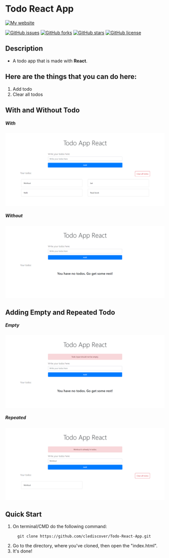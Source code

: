 # Todo React App
[![My website](https://img.shields.io/badge/CLeDiscover-Clever%2C%20let's%20discover!-brightgreen?style=for-the-badge&logo=appveyor&logo=superuser)](https://clediscover.xyz)

[![GitHub issues](https://img.shields.io/github/issues/clediscover/Todo-React-App)](https://github.com/clediscover/Todo-React-App/issues)
[![GitHub forks](https://img.shields.io/github/forks/clediscover/Todo-React-App)](https://github.com/clediscover/Todo-React-App/network)
[![GitHub stars](https://img.shields.io/github/stars/clediscover/Todo-React-App)](https://github.com/clediscover/Todo-React-App/stargazers)
[![GitHub license](https://img.shields.io/github/license/clediscover/Todo-React-App)](https://github.com/clediscover/Todo-React-App/blob/master/LICENSE.md)

## Description
- A todo app that is made with **React**.

## Here are the things that you can do here:
  1. Add todo
  2. Clear all todos

## With and Without Todo
  ##### With
  <img src="img/with-todos.png" alt="With some todos">
  
  ##### Without
  <img src="img/without-todos.png" alt="No todos">

## Adding Empty and Repeated Todo
  ##### Empty
  <img src="img/adding-todo-that-is-empty.png" alt="Adding todos that is empty">
  
  ##### Repeated
  <img src="img/adding-todo-that-already-exist.png" alt="Adding todos that already exist">

## Quick Start
  1. On terminal/CMD do the following command:
      ```
        git clone https://github.com/clediscover/Todo-React-App.git
      ``` 
  2. Go to the directory, where you've cloned, then open the "index.html".
  3. It's done!